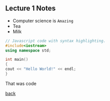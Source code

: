 ## Lecture 1 Notes

<ul>
  <li>Computer science is <code>Amazing</code></li>
  <li>Tea</li>
  <li>Milk</li>
</ul>

```cpp
// Javascript code with syntax highlighting.
#include<iostream>
using namespace std;

int main()
{
cout << "Hello World!" << endl;
}
``` 
That was code

[back](./)
